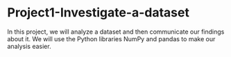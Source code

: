 # Project1-Investigate-a-dataset
In this project, we will analyze a dataset and then communicate our findings about it. We will use the Python libraries NumPy and pandas to make our analysis easier.
